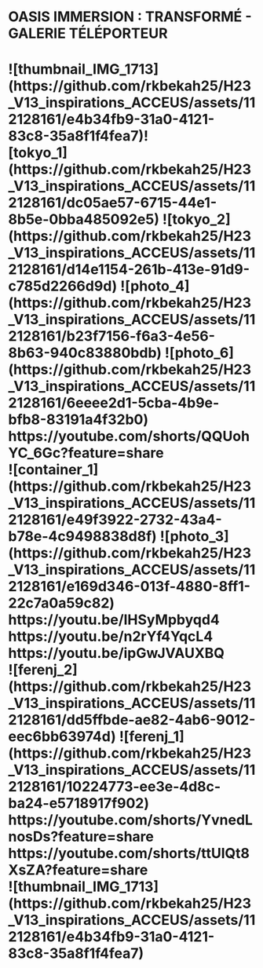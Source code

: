 <h1> OASIS IMMERSION : TRANSFORMÉ - GALERIE TÉLÉPORTEUR <h1>
![thumbnail_IMG_1713](https://github.com/rkbekah25/H23_V13_inspirations_ACCEUS/assets/112128161/e4b34fb9-31a0-4121-83c8-35a8f1f4fea7)!
<br>
[tokyo_1](https://github.com/rkbekah25/H23_V13_inspirations_ACCEUS/assets/112128161/dc05ae57-6715-44e1-8b5e-0bba485092e5)
![tokyo_2](https://github.com/rkbekah25/H23_V13_inspirations_ACCEUS/assets/112128161/d14e1154-261b-413e-91d9-c785d2266d9d)
![photo_4](https://github.com/rkbekah25/H23_V13_inspirations_ACCEUS/assets/112128161/b23f7156-f6a3-4e56-8b63-940c83880bdb)
![photo_6](https://github.com/rkbekah25/H23_V13_inspirations_ACCEUS/assets/112128161/6eeee2d1-5cba-4b9e-bfb8-83191a4f32b0)
https://youtube.com/shorts/QQUohYC_6Gc?feature=share 
<br>
![container_1](https://github.com/rkbekah25/H23_V13_inspirations_ACCEUS/assets/112128161/e49f3922-2732-43a4-b78e-4c9498838d8f)
![photo_3](https://github.com/rkbekah25/H23_V13_inspirations_ACCEUS/assets/112128161/e169d346-013f-4880-8ff1-22c7a0a59c82)
https://youtu.be/IHSyMpbyqd4
https://youtu.be/n2rYf4YqcL4 
https://youtu.be/ipGwJVAUXBQ
<br>
![ferenj_2](https://github.com/rkbekah25/H23_V13_inspirations_ACCEUS/assets/112128161/dd5ffbde-ae82-4ab6-9012-eec6bb63974d)
![ferenj_1](https://github.com/rkbekah25/H23_V13_inspirations_ACCEUS/assets/112128161/10224773-ee3e-4d8c-ba24-e5718917f902)
https://youtube.com/shorts/YvnedLnosDs?feature=share
https://youtube.com/shorts/ttUlQt8XsZA?feature=share 
<br>
![thumbnail_IMG_1713](https://github.com/rkbekah25/H23_V13_inspirations_ACCEUS/assets/112128161/e4b34fb9-31a0-4121-83c8-35a8f1f4fea7) 








